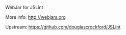 WebJar for JSLint

More info: http://webjars.org

Upstream: https://github.com/douglascrockford/JSLint
